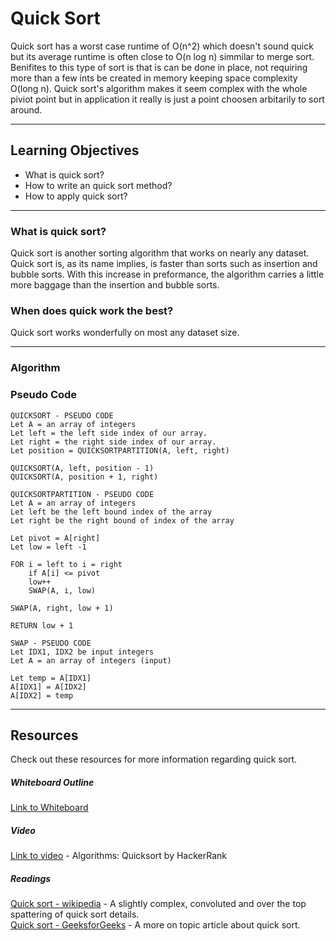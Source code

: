 # Quick Sort
Quick sort has a worst case runtime of O(n^2) which doesn't sound quick but its average runtime is often close to O(n log n) simmilar to merge sort. Benifites to this type of sort is that is can be done in place, not requiring more than a few ints be created in memory keeping space complexity O(long n). Quick sort's algorithm makes it seem complex with the whole piviot point but in application it really is just a point choosen arbitarily to sort around.

---

## Learning Objectives
- What is quick sort?
- How to write an quick sort method?
- How to apply quick sort?
---

### What is quick sort?
Quick sort is another sorting algorithm that works on nearly any dataset. Quick sort is, as its name implies, is faster than sorts such as insertion and bubble sorts. With this increase in preformance, the algorithm carries a little more baggage than the insertion and bubble sorts.


### When does quick work the best?
Quick sort works wonderfully on most any dataset size. 

---
### Algorithm


### Pseudo Code 
```
QUICKSORT - PSEUDO CODE
Let A = an array of integers
Let left = the left side index of our array.
Let right = the right side index of our array.
Let position = QUICKSORTPARTITION(A, left, right)

QUICKSORT(A, left, position - 1)
QUICKSORT(A, position + 1, right)
```

```
QUICKSORTPARTITION - PSEUDO CODE
Let A = an array of integers
Let left be the left bound index of the array
Let right be the right bound of index of the array

Let pivot = A[right]
Let low = left -1

FOR i = left to i = right
    if A[i] <= pivot
    low++
    SWAP(A, i, low)
    
SWAP(A, right, low + 1)

RETURN low + 1
```

```
SWAP - PSEUDO CODE
Let IDX1, IDX2 be input integers
Let A = an array of integers (input)

Let temp = A[IDX1]
A[IDX1] = A[IDX2]
A[IDX2] = temp
```
---

## Resources
Check out these resources for more information regarding quick sort.

##### Whiteboard Outline
[Link to Whiteboard]()

##### Video
[Link to video](https://www.youtube.com/watch?v=SLauY6PpjW4) - Algorithms: Quicksort by HackerRank

##### Readings
[Quick sort - wikipedia](https://en.wikipedia.org/wiki/Quicksort) - A slightly complex, convoluted and over the top spattering of quick sort details.  
[Quick sort - GeeksforGeeks](https://www.geeksforgeeks.org/quick-sort/) - A more on topic article about quick sort.  

